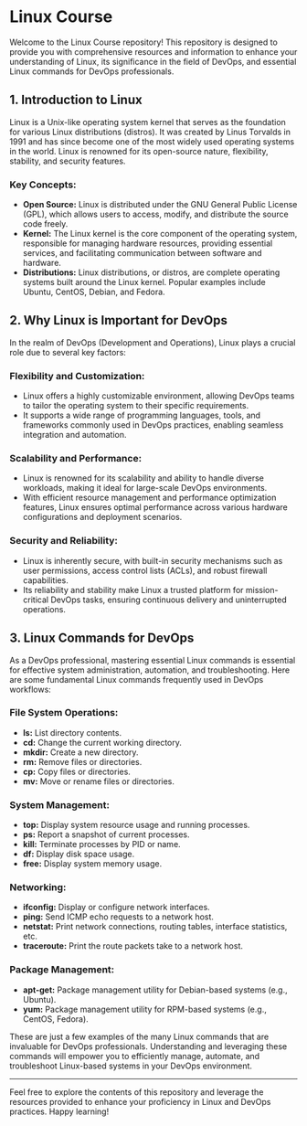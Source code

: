 # Linux Course

Welcome to the Linux Course repository! This repository is designed to provide you with comprehensive resources and information to enhance your understanding of Linux, its significance in the field of DevOps, and essential Linux commands for DevOps professionals.

## 1. Introduction to Linux

Linux is a Unix-like operating system kernel that serves as the foundation for various Linux distributions (distros). It was created by Linus Torvalds in 1991 and has since become one of the most widely used operating systems in the world. Linux is renowned for its open-source nature, flexibility, stability, and security features.

### Key Concepts:
- **Open Source:** Linux is distributed under the GNU General Public License (GPL), which allows users to access, modify, and distribute the source code freely.
- **Kernel:** The Linux kernel is the core component of the operating system, responsible for managing hardware resources, providing essential services, and facilitating communication between software and hardware.
- **Distributions:** Linux distributions, or distros, are complete operating systems built around the Linux kernel. Popular examples include Ubuntu, CentOS, Debian, and Fedora.

## 2. Why Linux is Important for DevOps

In the realm of DevOps (Development and Operations), Linux plays a crucial role due to several key factors:

### Flexibility and Customization:
- Linux offers a highly customizable environment, allowing DevOps teams to tailor the operating system to their specific requirements.
- It supports a wide range of programming languages, tools, and frameworks commonly used in DevOps practices, enabling seamless integration and automation.

### Scalability and Performance:
- Linux is renowned for its scalability and ability to handle diverse workloads, making it ideal for large-scale DevOps environments.
- With efficient resource management and performance optimization features, Linux ensures optimal performance across various hardware configurations and deployment scenarios.

### Security and Reliability:
- Linux is inherently secure, with built-in security mechanisms such as user permissions, access control lists (ACLs), and robust firewall capabilities.
- Its reliability and stability make Linux a trusted platform for mission-critical DevOps tasks, ensuring continuous delivery and uninterrupted operations.

## 3. Linux Commands for DevOps

As a DevOps professional, mastering essential Linux commands is essential for effective system administration, automation, and troubleshooting. Here are some fundamental Linux commands frequently used in DevOps workflows:

### File System Operations:
- **ls:** List directory contents.
- **cd:** Change the current working directory.
- **mkdir:** Create a new directory.
- **rm:** Remove files or directories.
- **cp:** Copy files or directories.
- **mv:** Move or rename files or directories.

### System Management:
- **top:** Display system resource usage and running processes.
- **ps:** Report a snapshot of current processes.
- **kill:** Terminate processes by PID or name.
- **df:** Display disk space usage.
- **free:** Display system memory usage.

### Networking:
- **ifconfig:** Display or configure network interfaces.
- **ping:** Send ICMP echo requests to a network host.
- **netstat:** Print network connections, routing tables, interface statistics, etc.
- **traceroute:** Print the route packets take to a network host.

### Package Management:
- **apt-get:** Package management utility for Debian-based systems (e.g., Ubuntu).
- **yum:** Package management utility for RPM-based systems (e.g., CentOS, Fedora).

These are just a few examples of the many Linux commands that are invaluable for DevOps professionals. Understanding and leveraging these commands will empower you to efficiently manage, automate, and troubleshoot Linux-based systems in your DevOps environment.

---

Feel free to explore the contents of this repository and leverage the resources provided to enhance your proficiency in Linux and DevOps practices. Happy learning!
